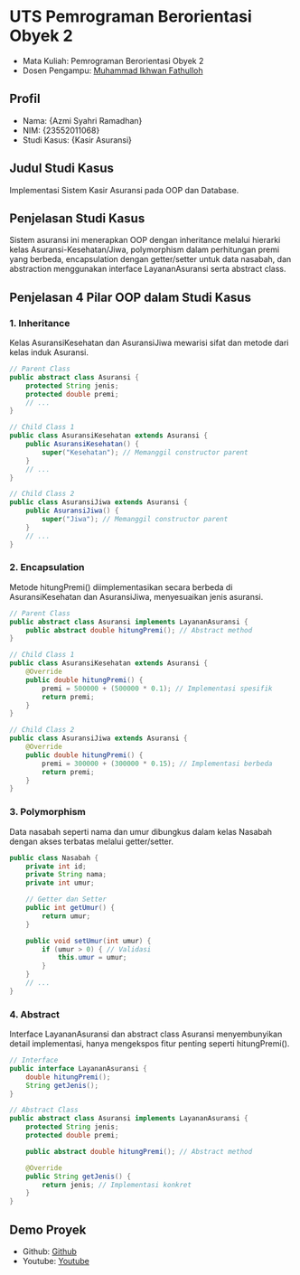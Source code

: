 # UTS Pemrograman Berorientasi Obyek 2
<ul>
  <li>Mata Kuliah: Pemrograman Berorientasi Obyek 2</li>
  <li>Dosen Pengampu: <a href="https://github.com/Muhammad-Ikhwan-Fathulloh">Muhammad Ikhwan Fathulloh</a></li>
</ul>

## Profil
<ul>
  <li>Nama: {Azmi Syahri Ramadhan}</li>
  <li>NIM: {23552011068}</li>
  <li>Studi Kasus: {Kasir Asuransi}</li>
</ul>

## Judul Studi Kasus
<p>Implementasi Sistem Kasir Asuransi pada OOP dan Database.</p>

## Penjelasan Studi Kasus
<p>Sistem asuransi ini menerapkan OOP dengan inheritance melalui hierarki kelas Asuransi-Kesehatan/Jiwa, polymorphism dalam perhitungan premi yang berbeda, encapsulation dengan getter/setter untuk data nasabah, dan abstraction menggunakan interface LayananAsuransi serta abstract class.</p>

## Penjelasan 4 Pilar OOP dalam Studi Kasus

### 1. Inheritance
<p>Kelas AsuransiKesehatan dan AsuransiJiwa mewarisi sifat dan metode dari kelas induk Asuransi.</p>

```java
// Parent Class
public abstract class Asuransi {
    protected String jenis;
    protected double premi;
    // ...
}

// Child Class 1
public class AsuransiKesehatan extends Asuransi {
    public AsuransiKesehatan() {
        super("Kesehatan"); // Memanggil constructor parent
    }
    // ...
}

// Child Class 2
public class AsuransiJiwa extends Asuransi {
    public AsuransiJiwa() {
        super("Jiwa"); // Memanggil constructor parent
    }
    // ...
}
```

### 2. Encapsulation
<p>Metode hitungPremi() diimplementasikan secara berbeda di AsuransiKesehatan dan AsuransiJiwa, menyesuaikan jenis asuransi.</p>

```java
// Parent Class
public abstract class Asuransi implements LayananAsuransi {
    public abstract double hitungPremi(); // Abstract method
}

// Child Class 1
public class AsuransiKesehatan extends Asuransi {
    @Override
    public double hitungPremi() {
        premi = 500000 + (500000 * 0.1); // Implementasi spesifik
        return premi;
    }
}

// Child Class 2
public class AsuransiJiwa extends Asuransi {
    @Override
    public double hitungPremi() {
        premi = 300000 + (300000 * 0.15); // Implementasi berbeda
        return premi;
    }
}
```

### 3. Polymorphism
<p>Data nasabah seperti nama dan umur dibungkus dalam kelas Nasabah dengan akses terbatas melalui getter/setter.</p>

```java
public class Nasabah {
    private int id;
    private String nama;
    private int umur;

    // Getter dan Setter
    public int getUmur() {
        return umur;
    }

    public void setUmur(int umur) {
        if (umur > 0) { // Validasi
            this.umur = umur;
        }
    }
    // ...
}
```

### 4. Abstract
<p>Interface LayananAsuransi dan abstract class Asuransi menyembunyikan detail implementasi, hanya mengekspos fitur penting seperti hitungPremi().</p>

```java
// Interface
public interface LayananAsuransi {
    double hitungPremi();
    String getJenis();
}

// Abstract Class
public abstract class Asuransi implements LayananAsuransi {
    protected String jenis;
    protected double premi;

    public abstract double hitungPremi(); // Abstract method

    @Override
    public String getJenis() {
        return jenis; // Implementasi konkret
    }
}
```

## Demo Proyek
<ul>
  <li>Github: <a href="https://github.com/Azmisyh/UTS-PBO2">Github</a></li>
  <li>Youtube: <a href="https://youtu.be/fE94aaK8fbc">Youtube</a></li>
</ul>
